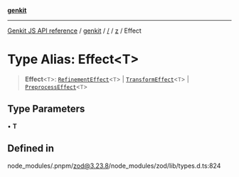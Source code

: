 [**genkit**](../../../README.md)

***

[Genkit JS API reference](../../../../README.md) / [genkit](../../../README.md) / [/](../../../README.md) / [z](../README.md) / Effect

# Type Alias: Effect\<T\>

> **Effect**\<`T`\>: [`RefinementEffect`](RefinementEffect.md)\<`T`\> \| [`TransformEffect`](TransformEffect.md)\<`T`\> \| [`PreprocessEffect`](PreprocessEffect.md)\<`T`\>

## Type Parameters

• **T**

## Defined in

node\_modules/.pnpm/zod@3.23.8/node\_modules/zod/lib/types.d.ts:824

